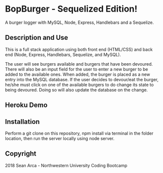 # BopBurger - Sequelized Edition!
A burger logger with MySQL, Node, Express, Handlebars and a Sequelize.

## Description and Use
This is a full stack application using both front end (HTML/CSS) and back end (Node, Express, Handlebars, Sequelize, and MySQL).

The user will see burgers available and burgers that have been devoured. There will also be an input field for the user to enter a new burger to be added to the available ones. When added, the burger is placed as a new entry into the MySQL database. If the user decides to devour/eat the burger, he/she must click on one of the available burgers to do change its state to being devoured. Doing so will also update the database on the change.

## Heroku Demo


## Installation
Perform a git clone on this repository, npm install via terminal in the folder location, then run the server locally using node server.

## Copyright
2018 Sean Arca - Northwestern University Coding Bootcamp

